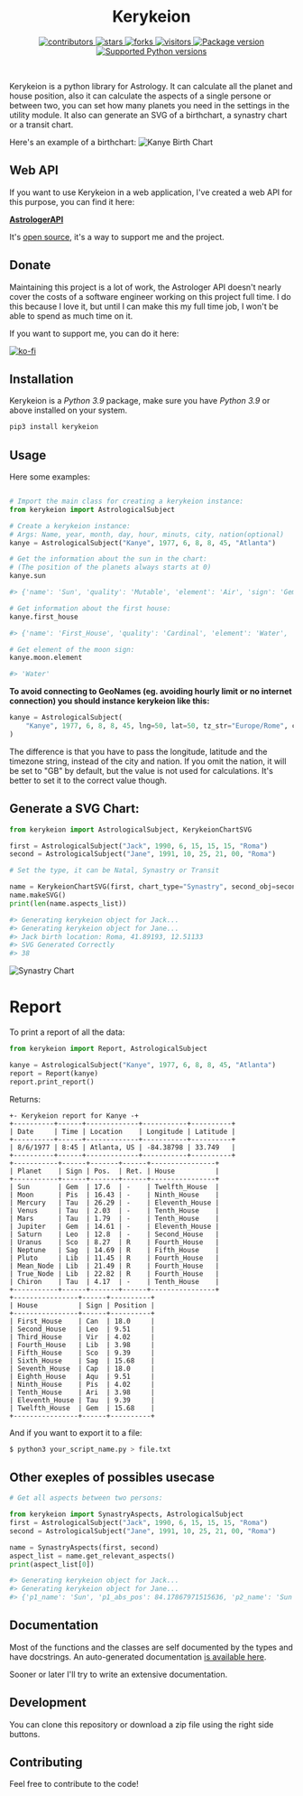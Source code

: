 <h1 align=center>Kerykeion</h1>
<div align="center">
    <a href="#">
        <img src="https://img.shields.io/github/contributors/g-battaglia/kerykeion?color=blue&logo=github" alt="contributors">
    </a>
    <a href="#">
        <img src="https://img.shields.io/github/stars/g-battaglia/kerykeion.svg?logo=github" alt="stars">
    </a>
    <a href="#">
        <img src="https://img.shields.io/github/forks/g-battaglia/kerykeion.svg?logo=github" alt="forks">
    </a>
    <a href="https://pypi.org/project/kerykeion" target="_blank">
        <img src="https://visitor-badge.laobi.icu/badge?page_id=g-battaglia.kerykeion" alt="visitors"/>
    </a>    
    <a href="https://pypi.org/project/kerykeion" target="_blank">
        <img src="https://img.shields.io/pypi/v/kerykeion?label=pypi%20package" alt="Package version">
    </a>
    <a href="https://pypi.org/project/kerykeion" target="_blank">
        <img src="https://img.shields.io/pypi/pyversions/kerykeion.svg" alt="Supported Python versions">
    </a>
</div>

&nbsp;

Kerykeion is a python library for Astrology.
It can calculate all the planet and house position,
also it can calculate the aspects of a single persone or between two, you can set how many planets you
need in the settings in the utility module.
It also can generate an SVG of a birthchart, a synastry chart or a transit chart.

Here's an example of a birthchart:
![Kanye Birth Chart](http://centuryboy.altervista.org/KanyeNatalChart.svg)

## Web API

If you want to use Kerykeion in a web application, I've created a web API for this purpose, you can find it here:

**[AstrologerAPI](https://rapidapi.com/gbattaglia/api/astrologer/)**

It's [open source](https://github.com/g-battaglia/Astrologer-API), it's a way to support me and the project.

## Donate

Maintaining this project is a lot of work, the Astrologer API doesn't nearly cover the costs of a software engineer working on this project full time. I do this because I love it, but until I can make this my full time job, I won't be able to spend as much time on it.

If you want to support me, you can do it here:

[![ko-fi](https://ko-fi.com/img/githubbutton_sm.svg)](https://ko-fi.com/kerykeion)

## Installation

Kerykeion is a _Python 3.9_ package, make sure you have _Python 3.9_ or above installed on your system.

```bash
pip3 install kerykeion
```

## Usage

Here some examples:

```python

# Import the main class for creating a kerykeion instance:
from kerykeion import AstrologicalSubject

# Create a kerykeion instance:
# Args: Name, year, month, day, hour, minuts, city, nation(optional)
kanye = AstrologicalSubject("Kanye", 1977, 6, 8, 8, 45, "Atlanta")

# Get the information about the sun in the chart:
# (The position of the planets always starts at 0)
kanye.sun

#> {'name': 'Sun', 'quality': 'Mutable', 'element': 'Air', 'sign': 'Gem', 'sign_num': 2, 'pos': 17.598992059774275, 'abs_pos': 77.59899205977428, 'emoji': '♊️', 'house': '12th House', 'retrograde': False}

# Get information about the first house:
kanye.first_house

#> {'name': 'First_House', 'quality': 'Cardinal', 'element': 'Water', 'sign': 'Can', 'sign_num': 3, 'pos': 17.995779673209114, 'abs_pos': 107.99577967320911, 'emoji': '♋️'}

# Get element of the moon sign:
kanye.moon.element

#> 'Water'

```

**To avoid connecting to GeoNames (eg. avoiding hourly limit or no internet connection) you should instance kerykeion like this:**

```python
kanye = AstrologicalSubject(
    "Kanye", 1977, 6, 8, 8, 45, lng=50, lat=50, tz_str="Europe/Rome", city="Rome"
)
```

The difference is that you have to pass the longitude, latitude and the timezone string, instead of the city and nation.
If you omit the nation, it will be set to "GB" by default, but the value is not used for calculations. It's better to set it to the correct value though.

## Generate a SVG Chart:

```python
from kerykeion import AstrologicalSubject, KerykeionChartSVG

first = AstrologicalSubject("Jack", 1990, 6, 15, 15, 15, "Roma")
second = AstrologicalSubject("Jane", 1991, 10, 25, 21, 00, "Roma")

# Set the type, it can be Natal, Synastry or Transit

name = KerykeionChartSVG(first, chart_type="Synastry", second_obj=second)
name.makeSVG()
print(len(name.aspects_list))

#> Generating kerykeion object for Jack...
#> Generating kerykeion object for Jane...
#> Jack birth location: Roma, 41.89193, 12.51133
#> SVG Generated Correctly
#> 38

```

![Synastry Chart](http://centuryboy.altervista.org/JackComposite_Chart.svg)

# Report

To print a report of all the data:

```python
from kerykeion import Report, AstrologicalSubject

kanye = AstrologicalSubject("Kanye", 1977, 6, 8, 8, 45, "Atlanta")
report = Report(kanye)
report.print_report()

```

Returns:

```
+- Kerykeion report for Kanye -+
+----------+------+-------------+-----------+----------+
| Date     | Time | Location    | Longitude | Latitude |
+----------+------+-------------+-----------+----------+
| 8/6/1977 | 8:45 | Atlanta, US | -84.38798 | 33.749   |
+----------+------+-------------+-----------+----------+
+-----------+------+-------+------+----------------+
| Planet    | Sign | Pos.  | Ret. | House          |
+-----------+------+-------+------+----------------+
| Sun       | Gem  | 17.6  | -    | Twelfth_House  |
| Moon      | Pis  | 16.43 | -    | Ninth_House    |
| Mercury   | Tau  | 26.29 | -    | Eleventh_House |
| Venus     | Tau  | 2.03  | -    | Tenth_House    |
| Mars      | Tau  | 1.79  | -    | Tenth_House    |
| Jupiter   | Gem  | 14.61 | -    | Eleventh_House |
| Saturn    | Leo  | 12.8  | -    | Second_House   |
| Uranus    | Sco  | 8.27  | R    | Fourth_House   |
| Neptune   | Sag  | 14.69 | R    | Fifth_House    |
| Pluto     | Lib  | 11.45 | R    | Fourth_House   |
| Mean_Node | Lib  | 21.49 | R    | Fourth_House   |
| True_Node | Lib  | 22.82 | R    | Fourth_House   |
| Chiron    | Tau  | 4.17  | -    | Tenth_House    |
+-----------+------+-------+------+----------------+
+----------------+------+----------+
| House          | Sign | Position |
+----------------+------+----------+
| First_House    | Can  | 18.0     |
| Second_House   | Leo  | 9.51     |
| Third_House    | Vir  | 4.02     |
| Fourth_House   | Lib  | 3.98     |
| Fifth_House    | Sco  | 9.39     |
| Sixth_House    | Sag  | 15.68    |
| Seventh_House  | Cap  | 18.0     |
| Eighth_House   | Aqu  | 9.51     |
| Ninth_House    | Pis  | 4.02     |
| Tenth_House    | Ari  | 3.98     |
| Eleventh_House | Tau  | 9.39     |
| Twelfth_House  | Gem  | 15.68    |
+----------------+------+----------+

```

And if you want to export it to a file:

```bash
$ python3 your_script_name.py > file.txt
```

## Other exeples of possibles usecase

```python
# Get all aspects between two persons:

from kerykeion import SynastryAspects, AstrologicalSubject
first = AstrologicalSubject("Jack", 1990, 6, 15, 15, 15, "Roma")
second = AstrologicalSubject("Jane", 1991, 10, 25, 21, 00, "Roma")

name = SynastryAspects(first, second)
aspect_list = name.get_relevant_aspects()
print(aspect_list[0])

#> Generating kerykeion object for Jack...
#> Generating kerykeion object for Jane...
#> {'p1_name': 'Sun', 'p1_abs_pos': 84.17867971515636, 'p2_name': 'Sun', 'p2_abs_pos': 211.90472999502984, 'aspect': 'trine', 'orbit': 7.726050279873476, 'aspect_degrees': 120, 'color': '#36d100', 'aid': 6, 'diff': 127.72605027987348, 'p1': 0, 'p2': 0}

```

## Documentation

Most of the functions and the classes are self documented by the types and have docstrings.
An auto-generated documentation [is available here](https://g-battaglia.github.io/kerykeion).

Sooner or later I'll try to write an extensive documentation.

## Development

You can clone this repository or download a zip file using the right side buttons.

## Contributing

Feel free to contribute to the code!
